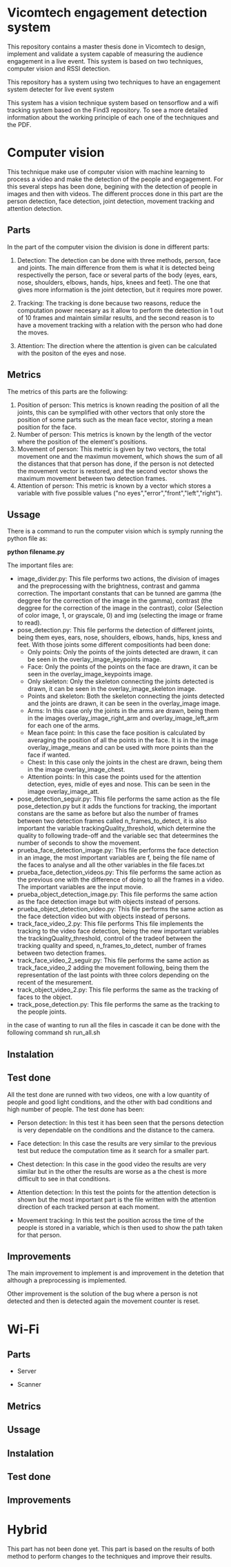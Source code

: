 # Vicomtech engagement detection system

This repository contains a master thesis done in Vicomtech to design, implement and validate a system capable of measuring the audience engagement in a live event. This system is based on two techniques, computer vision and RSSI detection. 

This repository has a system using two techniques to have an engagement system detecter for live event system

This system has a vision technique system based on tensorflow and a wifi tracking system based on the Find3 repository. To see a more detailed information about the working principle of each one of the techniques and the PDF.

# Computer vision

This technique make use of computer vision with machine learning to process a video and make the detection of the people and engagement. For this several steps has been done, begining with the detection of people in images and then with videos. The different procces done in this part are the person detection, face detection, joint detection, movement tracking and attention detection. 

## Parts

In the part of the computer vision the division is done in different parts:

1. Detection: The detection can be done with three methods, person, face and joints. The main difference from them is what it is detected being respectivelly the person, face or several parts of the body (eyes, ears, nose, shoulders, elbows, hands, hips, knees and feet). The one that gives more information is the joint detection, but it requires more power. 

2. Tracking: The tracking is done because two reasons, reduce the computation power necesary as it allow to perform the detection in 1 out of 10 frames and maintain similar results, and the second reason is to have a movement tracking with a relation with the person who had done the moves.

3. Attention: The direction where the attention is given can be calculated with the positon of the eyes and nose.

## Metrics

The metrics of this parts are the following:


1. Position of person: This metrics is known reading the position of all the joints, this can be symplified with other vectors that only store the position of some parts such as the mean face vector, storing a mean position for the face.
2. Number of person: This metrics is known by the length of the vector where the position of the element's positions.
3. Movement of person: This metric is given by two vectors, the total movement one and the maximun movement, which shows the sum of all the distances that that person has done, if the person is not detected the movement vector is restored, and the second vector shows the maximum movement between two detection frames.
4. Attention of person: This metric is known by a vector which stores a variable with five possible values ("no eyes","error","front","left","right").

## Ussage

There is a command to run the computer vision which is symply running the python file as:

**python filename.py**

The important files are:

- image_divider.py: This file performs two actions, the division of images and the preprocessing with the brightness, contrast and gamma correction. The important constants that can be tunned are gamma (the deggree for the correction of the image in the gamma), contrast (the deggree for the correction of the image in the contrast), color (Selection of color image, 1, or grayscale, 0) and img (selecting the image or frame to read).
- pose_detection.py: This file performs the detection of different joints, being them eyes, ears, nose, shoulders, elbows, hands, hips, kness and feet. With those joints some different compositionts had been done:
    + Only points: Only the points of the joints detected are drawn, it can be seen in the overlay_image_keypoints image.
    + Face: Only the points of the points on the face are drawn, it can be seen in the overlay_image_keypoints image.
    + Only skeleton: Only the skeleton connecting the joints detected is drawn, it can be seen in the overlay_image_skeleton image.
    + Points and skeleton: Both the skeleton connecting the joints detected and the joints are drawn, it can be seen in the overlay_image image.
    + Arms: In this case only the joints in the arms are drawn, being them in the images overlay_image_right_arm and overlay_image_left_arm for each one of the arms.
    + Mean face point: In this case the face position is calculated by averaging the position of all the points in the face. It is in the image overlay_image_means and can be used with more points than the face if wanted.
    + Chest: In this case only the joints in the chest are drawn, being them in the image overlay_image_chest.
    + Attention points: In this case the points used for the attention detection, eyes, midle of eyes and nose. This can be seen in the image overlay_image_att.
- pose_detection_seguir.py: This file performs the same action as the file pose_detection.py but it adds the functions for tracking, the important constans are the same as before but also the number of frames between two detection frames called n_frames_to_detect, it is also important the variable trackingQuality_threshold, which determine the quality to following trade-off and the variable sec that deteermines the number of seconds to show the movement.
- prueba_face_detection_image.py: This file performs the face detection in an image, the most important variables are f, being the file name of the faces to analyse and all the other variables in the file faces.txt
- prueba_face_detection_videos.py: This file performs the same action as the previous one with the difference of doing to all the frames in a video. The important variables are the input movie.
- prueba_object_detection_image.py: This file performs the same action as the face detection image but with objects instead of persons.
- prueba_object_detection_video.py: This file performs the same action as the face detection video but with objects instead of persons.
- track_face_video_2.py: This file performs This file implements the tracking to the video face detection, being the new important variables the trackingQuality_threshold, control of the tradeof between the tracking quality and speed, n_frames_to_detect, number of frames between two detection frames.
- track_face_video_2_seguir.py: This file performs the same action as track_face_video_2 adding the movement following, being them the representation of the last points with three colors depending on the recent of the mesurement.
- track_object_video_2.py: This file performs the same as the tracking of faces to the object.
- track_pose_detection.py: This file performs the same as the tracking to the people joints.

in the case of wanting to run all the files in cascade it can be done with the following command sh run_all.sh

## Instalation

## Test done

All the test done are runned with two videos, one with a low quantity of people and good light conditions, and the other with bad conditions and high number of people. The test done has been:

- Person detection: In this test it has been seen that the persons detection is very dependable on the conditions and the distance to the camera.

- Face detection: In this case the results are very similar to the previous test but reduce the computation time as it search for a smaller part.

- Chest detection: In this case in the good video the results are very similar but in the other the results are worse as a the chest is more difficult to see in that conditions.

- Attention detection: In this test the points for the attention detection is shown but the most important part is the file written with the attention direction of each tracked person at each moment.

- Movement tracking: In this test the position across the time of the people is stored in a variable, which is then used to show the path taken for that person.

## Improvements

The main improvement to implement is and improvement in the detetion that although a preprocessing is implemented.

Other improvement is the solution of the bug where a person is not detected and then is detected again the movement counter is reset.

# Wi-Fi

## Parts

- Server

- Scanner

## Metrics

## Ussage

## Instalation

## Test done

## Improvements

# Hybrid

This part has not been done yet. This part is based on the results of both method to perform changes to the techniques and improve their results.

